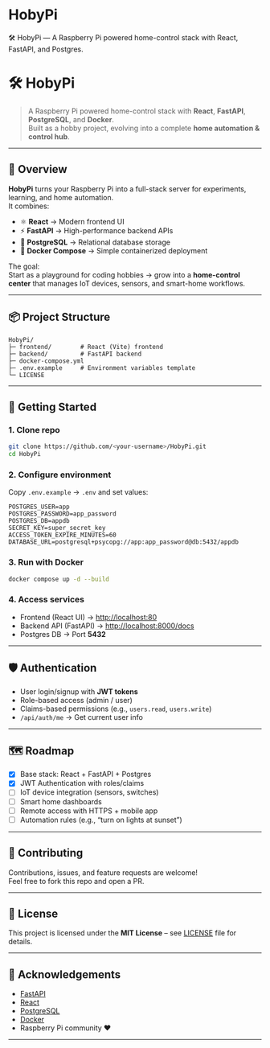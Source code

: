# HobyPi
🛠️ HobyPi — A Raspberry Pi powered home-control stack with React, FastAPI, and Postgres.
# 🛠️ HobyPi

> A Raspberry Pi powered home-control stack with **React**, **FastAPI**, **PostgreSQL**, and **Docker**.  
> Built as a hobby project, evolving into a complete **home automation & control hub**.

---

## 🚀 Overview

**HobyPi** turns your Raspberry Pi into a full-stack server for experiments, learning, and home automation.  
It combines:

- ⚛️ **React** → Modern frontend UI  
- ⚡ **FastAPI** → High-performance backend APIs  
- 🐘 **PostgreSQL** → Relational database storage  
- 🐳 **Docker Compose** → Simple containerized deployment  

The goal:  
Start as a playground for coding hobbies → grow into a **home-control center** that manages IoT devices, sensors, and smart-home workflows.

---

## 📦 Project Structure

```
HobyPi/
├─ frontend/        # React (Vite) frontend
├─ backend/         # FastAPI backend
├─ docker-compose.yml
├─ .env.example     # Environment variables template
└─ LICENSE
```

---

## 🔧 Getting Started

### 1. Clone repo
```bash
git clone https://github.com/<your-username>/HobyPi.git
cd HobyPi
```

### 2. Configure environment
Copy `.env.example` → `.env` and set values:
```env
POSTGRES_USER=app
POSTGRES_PASSWORD=app_password
POSTGRES_DB=appdb
SECRET_KEY=super_secret_key
ACCESS_TOKEN_EXPIRE_MINUTES=60
DATABASE_URL=postgresql+psycopg://app:app_password@db:5432/appdb
```

### 3. Run with Docker
```bash
docker compose up -d --build
```

### 4. Access services
- Frontend (React UI) → [http://localhost:80](http://localhost:80)  
- Backend API (FastAPI) → [http://localhost:8000/docs](http://localhost:8000/docs)  
- Postgres DB → Port **5432**  

---

## 🛡️ Authentication

- User login/signup with **JWT tokens**  
- Role-based access (admin / user)  
- Claims-based permissions (e.g., `users.read`, `users.write`)  
- `/api/auth/me` → Get current user info  

---

## 🗺️ Roadmap

- [x] Base stack: React + FastAPI + Postgres  
- [x] JWT Authentication with roles/claims  
- [ ] IoT device integration (sensors, switches)  
- [ ] Smart home dashboards  
- [ ] Remote access with HTTPS + mobile app  
- [ ] Automation rules (e.g., “turn on lights at sunset”)  

---

## 🤝 Contributing

Contributions, issues, and feature requests are welcome!  
Feel free to fork this repo and open a PR.

---

## 📜 License

This project is licensed under the **MIT License** – see [LICENSE](LICENSE) file for details.

---

## 🌟 Acknowledgements

- [FastAPI](https://fastapi.tiangolo.com/)  
- [React](https://react.dev/)  
- [PostgreSQL](https://www.postgresql.org/)  
- [Docker](https://www.docker.com/)  
- Raspberry Pi community ❤️

---
